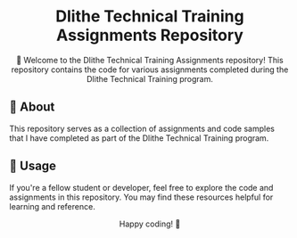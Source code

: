 
<h1 align="center">Dlithe Technical Training Assignments Repository</h1>

<!-- Project Description -->
<p align="center">🚀 Welcome to the Dlithe Technical Training Assignments repository! This repository contains the code for various assignments completed during the Dlithe Technical Training program.</p>


<!-- About Section -->
## 📖 About

This repository serves as a collection of assignments and code samples that I have completed as part of the Dlithe Technical Training program. 
<!-- Assignments Section -->
## 🌟 Usage

If you're a fellow student or developer, feel free to explore the code and assignments in this repository. You may find these resources helpful for learning and reference.

<p align="center">Happy coding! 🚀</p>
